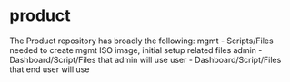 # product
The Product repository has broadly the following:
mgmt - Scripts/Files needed to create mgmt ISO image, initial setup related files
admin - Dashboard/Script/Files that admin will use
user - Dashboard/Script/Files that end user will use
